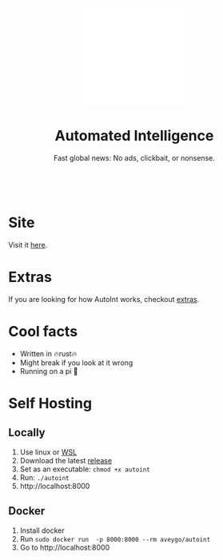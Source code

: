 <p align=center>
    <img src="static/logo.svg" width=200px>
</p>

<h1 align=center>Automated Intelligence</h1>
<p align=center>
    Fast global news: No ads, clickbait, or nonsense.
</p>

</br>
</br>
</br>

# Site
Visit it [here](https://aveygo.github.io/AutoInt/).

# Extras
If you are looking for how AutoInt works, checkout [extras](EXTRAS.md).

# Cool facts

- Written in 🔥rust🔥
- Might break if you look at it wrong
- Running on a pi 🥧

# Self Hosting

## Locally

1. Use linux or [WSL](https://learn.microsoft.com/en-us/windows/wsl/install)
2. Download the latest [release](https://github.com/Aveygo/AutoInt/releases)
3. Set as an executable: ```chmod +x autoint```
4. Run: ```./autoint``` 
5. http://localhost:8000

## Docker
1. Install docker
2. Run ```sudo docker run  -p 8000:8000 --rm aveygo/autoint```
3. Go to http://localhost:8000